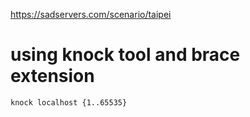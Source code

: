 https://sadservers.com/scenario/taipei

# using knock tool and brace extension
`knock localhost {1..65535}`
